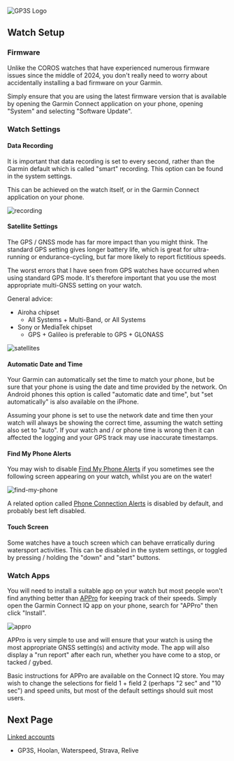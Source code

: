 ![GP3S Logo](../img/Garmin_logo_2006.png)



## Watch Setup

### Firmware

Unlike the COROS watches that have experienced numerous firmware issues since the middle of 2024, you don't really need to worry about accidentally installing a bad firmware on your Garmin.

Simply ensure that you are using the latest firmware version that is available by opening the Garmin Connect application on your phone, opening "System" and selecting "Software Update". 



### Watch Settings

#### Data Recording

It is important that data recording is set to every second, rather than the Garmin default which is called "smart" recording. This option can be found in the system settings.

This can be achieved on the watch itself, or in the Garmin Connect application on your phone. 

![recording](img/recording.jpg)



#### Satellite Settings

The GPS / GNSS mode has far more impact than you might think. The standard GPS setting gives longer battery life, which is great for ultra-running or endurance-cycling, but far more likely to report fictitious speeds.

The worst errors that I have seen from GPS watches have occurred when using standard GPS mode. It's therefore important that you use the most appropriate multi-GNSS setting on your watch.

General advice:

- Airoha chipset
  - All Systems + Multi-Band, or All Systems
- Sony or MediaTek chipset
  - GPS + Galileo is preferable to GPS + GLONASS

![satellites](img/satellites.jpg)



#### Automatic Date and Time

Your Garmin can automatically set the time to match your phone, but be sure that your phone is using the date and time provided by the network. On Android phones this option is called "automatic date and time", but "set automatically" is also available on the iPhone.

Assuming your phone is set to use the network date and time then your watch will always be showing the correct time, assuming the watch setting also set to "auto". If your watch and / or phone time is wrong then it can affected the logging and your GPS track may use inaccurate timestamps.



#### Find My Phone Alerts

You may wish to disable [Find My Phone Alerts](https://support.garmin.com/en-GB/?faq=rQd3VdvlHj78fOJ9V4Uz19) if you sometimes see the following screen appearing on your watch, whilst you are on the water!

![find-my-phone](img/find-my-phone.png)



A related option called [Phone Connection Alerts](https://support.garmin.com/en-GB/?faq=NVd6I8uPsl4NkIqyM8dh99) is disabled by default, and probably best left disabled.



#### Touch Screen

Some watches have a touch screen which can behave erratically during watersport activities. This can be disabled in the system settings, or toggled by pressing / holding the "down" and "start" buttons.




### Watch Apps

You will need to install a suitable app on your watch but most people won't find anything better than [APPro](https://apps.garmin.com/apps/9567700b-6587-44be-9708-879bfc844791?tid=0) for keeping track of their speeds. Simply open the Garmin Connect IQ app on your phone, search for "APPro" then click "Install".

![appro](img/appro.jpg)  



APPro is very simple to use and will ensure that your watch is using the most appropriate GNSS setting(s) and activity mode. The app will also display a "run report" after each run, whether you have come to a stop, or tacked / gybed. 

Basic instructions for APPro are available on the Connect IQ store. You may wish to change the selections for field 1 + field 2 (perhaps "2 sec" and "10 sec") and speed units, but most of the default settings should suit most users. 



## Next Page

[Linked accounts](../accounts/README.md)

- GP3S, Hoolan, Waterspeed, Strava, Relive


